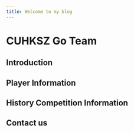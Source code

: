 ```yaml
---
title: Welcome to my blog
---
```


# CUHKSZ Go Team
## Introduction
## Player Information
## History Competition Information
## Contact us
